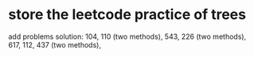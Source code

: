 # store the leetcode practice of trees
add problems solution:
104, 110 (two methods), 543, 226 (two methods), 617, 112, 437 (two methods),
